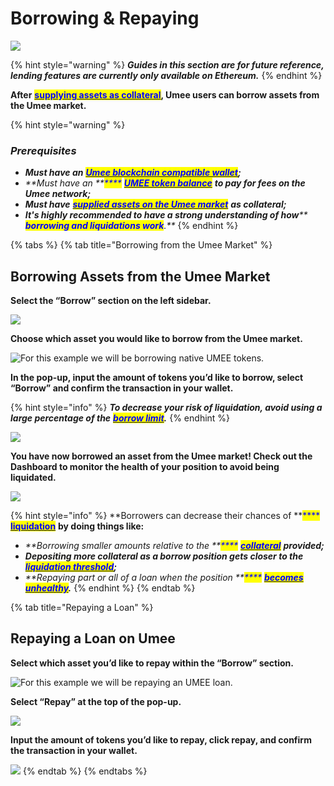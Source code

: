 # Borrowing & Repaying

![](<../.gitbook/assets/Umee\_Banners\_for site\_1500x500\_New-6.png>)

{% hint style="warning" %}
_**Guides in this section are for future reference, lending features are currently only available on Ethereum.**_
{% endhint %}

**After** [<mark style="color:blue;">**supplying assets as collateral**</mark>](supplying-and-withdrawing.md)**, Umee users can borrow assets from the Umee market.**

{% hint style="warning" %}
### _Prerequisites_

* _**Must have an**_ [_<mark style="color:blue;">**Umee blockchain compatible wallet**</mark>_](../)_**;**_
* _**Must have an **<mark style="color:blue;">****</mark>_ [_<mark style="color:blue;">**UMEE token balance**</mark>_](../getting-started/funding-a-wallet.md) _**to pay for fees on the Umee network;**_
* _**Must have**_ [_<mark style="color:blue;">**supplied assets on the Umee market**</mark>_](supplying-and-withdrawing.md) _**as collateral;**_
* _**It's highly recommended to have a strong understanding of how**** **<mark style="color:blue;">**borrowing and liquidations work**</mark>**.**_
{% endhint %}

{% tabs %}
{% tab title="Borrowing from the Umee Market" %}
## Borrowing Assets from the Umee Market

**Select the “Borrow” section on the left sidebar.**

![](<../.gitbook/assets/select borrow section.png>)



**Choose which asset you would like to borrow from the Umee market.**

![For this example we will be borrowing native UMEE tokens.](<../.gitbook/assets/choose asset to borrow.png>)



**In the pop-up, input the amount of tokens you’d like to borrow, select “Borrow” and confirm the transaction in your wallet.**

{% hint style="info" %}
_**To decrease your risk of liquidation, avoid using a large percentage of the**_ [_<mark style="color:blue;">**borrow limit**</mark>_](broken-reference)_**.**_
{% endhint %}

![](<../.gitbook/assets/input borrow amount.png>)



**You have now borrowed an asset from the Umee market! Check out the Dashboard to monitor the health of your position to avoid being liquidated.**

![](<../.gitbook/assets/image (6).png>)

{% hint style="info" %}
**Borrowers can decrease their chances of **<mark style="color:blue;">****</mark> [<mark style="color:blue;">**liquidation**</mark>](broken-reference) **by doing things like:**

* _**Borrowing smaller amounts relative to the **<mark style="color:blue;">****</mark>_ [_<mark style="color:blue;">**collateral**</mark>_](broken-reference) _**provided;**_
* _**Depositing more collateral as a borrow position gets closer to the**_ [_<mark style="color:blue;">**liquidation threshold**</mark>_](broken-reference)_**;**_
* _**Repaying part or all of a loan when the position **<mark style="color:blue;">****</mark>_ [_<mark style="color:blue;">**becomes unhealthy**</mark>_](broken-reference)_**.**_
{% endhint %}
{% endtab %}

{% tab title="Repaying a Loan" %}
## Repaying a Loan on Umee

**Select which asset you’d like to repay within the “Borrow” section.**

![For this example we will be repaying an UMEE loan.](<../.gitbook/assets/select asset to repay.png>)



**Select “Repay” at the top of the pop-up.**

![](<../.gitbook/assets/select repay.png>)



**Input the amount of tokens you’d like to repay, click repay, and confirm the transaction in your wallet.**

![](<../.gitbook/assets/input repay amount.png>)
{% endtab %}
{% endtabs %}
